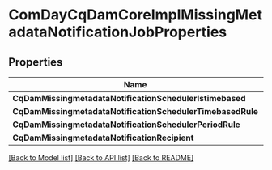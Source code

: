 # ComDayCqDamCoreImplMissingMetadataNotificationJobProperties

## Properties
Name | Type | Description | Notes
------------ | ------------- | ------------- | -------------
**CqDamMissingmetadataNotificationSchedulerIstimebased** | [**ConfigNodePropertyBoolean**](configNodePropertyBoolean.md) |  | [optional] 
**CqDamMissingmetadataNotificationSchedulerTimebasedRule** | [**ConfigNodePropertyString**](configNodePropertyString.md) |  | [optional] 
**CqDamMissingmetadataNotificationSchedulerPeriodRule** | [**ConfigNodePropertyInteger**](configNodePropertyInteger.md) |  | [optional] 
**CqDamMissingmetadataNotificationRecipient** | [**ConfigNodePropertyString**](configNodePropertyString.md) |  | [optional] 

[[Back to Model list]](../README.md#documentation-for-models) [[Back to API list]](../README.md#documentation-for-api-endpoints) [[Back to README]](../README.md)



